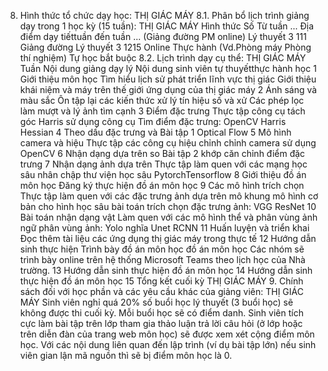 8. Hình thức tổ chức dạy học: THỊ GIÁC MÁY
8.1. Phân bổ lịch trình giảng dạy trong 1 học kỳ (15 tuần): THỊ GIÁC MÁY Hình thức Số Từ tuần ... Địa điểm dạy tiếttuần đến tuần ... (Giảng đường PM online) Lý thuyết 3 111 Giảng đường Lý thuyết 3 1215 Online Thực hành (Vd.Phòng máy Phòng thí nghiệm) Tự học bắt buộc 8.2. Lịch trình dạy cụ thể: THỊ GIÁC MÁY Tuần Nội dung giảng dạy lý Nội dung sinh viên tự thuyếtthực hành học 1 Giới thiệu môn học Tìm hiểu lịch sử phát triển lĩnh vực thị giác Giới thiệu khái niệm và máy trên thế giới ứng dụng của thị giác máy 2 Ánh sáng và màu sắc Ôn tập lại các kiến thức xử lý tín hiệu số và xử Các phép lọc làm mượt và lý ảnh tìm cạnh 3 Điểm đặc trưng Thực tập công cụ tách góc Harris sử dụng công cụ Tìm điểm đặc trưng: OpenCV Harris Hessian 4 Theo dấu đặc trưng và Bài tập 1 Optical Flow 5 Mô hình camera và hiệu Thực tập các công cụ hiệu chỉnh chỉnh camera sử dụng OpenCV 6 Nhận dạng dựa trên so Bài tập 2 khớp căn chỉnh điểm đặc trưng 7 Nhận dạng ảnh dựa trên Thực tập làm quen với các mạng học sâu nhân chập thư viện học sâu PytorchTensorflow 8 Giới thiệu đồ án môn học Đăng ký thực hiện đồ án môn học 9 Các mô hình trích chọn Thực tập làm quen với các đặc trưng ảnh dựa trên mô khung mô hình cơ bản cho hình học sâu bài toán trích chọn đặc trưng ảnh: VGG ResNet 10 Bài toán nhận dạng vật Làm quen với các mô hình thể và phân vùng ảnh ngữ phân vùng ảnh: Yolo nghĩa Unet RCNN 11 Huấn luyện và triển khai Đọc thêm tài liệu các ứng dụng thị giác máy trong thực tế 12 Hướng dẫn sinh thực hiện Trình bày đồ án môn học đồ án môn học Các nhóm sẽ trình bày online trên hệ thống Microsoft Teams theo lịch học của Nhà trường. 13 Hướng dẫn sinh thực hiện đồ án môn học 14 Hướng dẫn sinh thực hiện đồ án môn học 15 Tổng kết cuối kỳ THỊ GIÁC MÁY 9. Chính sách đối với học phần và các yêu cầu khác của giảng viên: THỊ GIÁC MÁY Sinh viên nghỉ quá 20% số buổi học lý thuyết (3 buổi học) sẽ không được thi cuối kỳ. Mỗi buổi học sẽ có điểm danh. Sinh viên tích cực làm bài tập trên lớp tham gia thảo luận trả lời câu hỏi (ở lớp hoặc trên diễn đàn của trang web môn học) sẽ được xem xét cộng điểm môn học. Với các nội dung liên quan đến lập trình (ví dụ bài tập lớn) nếu sinh viên gian lận mã nguồn thì sẽ bị điểm môn học là 0.
